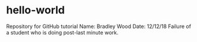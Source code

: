 # hello-world
Repository for GitHub tutorial
   Name: Bradley Wood
   Date: 12/12/18
       Failure of a student who is doing post-last minute work. 
